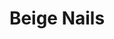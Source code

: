---
title: Beige Nails
description: Lorem ipsum dolor sit amet, consectetur adipiscing elit
tags: "nails"
image: /assets/nails-beige.jpg
imageAlt: Cute Beige Nails
---